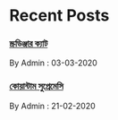 

# Recent Posts

### [স্ক্রডিঞ্জার ক্যাট](./posts/2020-03-03-admin.html)
By Admin : 03-03-2020

### [কোয়ান্টাম সুপ্রেমেসি](./posts/2020-02-21-admin.html)
By Admin : 21-02-2020
